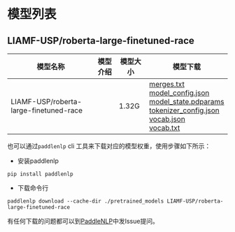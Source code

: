 #  模型列表

## LIAMF-USP/roberta-large-finetuned-race

| 模型名称 | 模型介绍 | 模型大小  | 模型下载 |
| --- | --- | --- | --- |
|LIAMF-USP/roberta-large-finetuned-race|  | 1.32G | [merges.txt](https://bj.bcebos.com/paddlenlp/models/community/LIAMF-USP/roberta-large-finetuned-race/merges.txt)<br>[model_config.json](https://bj.bcebos.com/paddlenlp/models/community/LIAMF-USP/roberta-large-finetuned-race/model_config.json)<br>[model_state.pdparams](https://bj.bcebos.com/paddlenlp/models/community/LIAMF-USP/roberta-large-finetuned-race/model_state.pdparams)<br>[tokenizer_config.json](https://bj.bcebos.com/paddlenlp/models/community/LIAMF-USP/roberta-large-finetuned-race/tokenizer_config.json)<br>[vocab.json](https://bj.bcebos.com/paddlenlp/models/community/LIAMF-USP/roberta-large-finetuned-race/vocab.json)<br>[vocab.txt](https://bj.bcebos.com/paddlenlp/models/community/LIAMF-USP/roberta-large-finetuned-race/vocab.txt) |

也可以通过`paddlenlp` cli 工具来下载对应的模型权重，使用步骤如下所示：

* 安装paddlenlp

```shell
pip install paddlenlp
```

* 下载命令行

```shell
paddlenlp download --cache-dir ./pretrained_models LIAMF-USP/roberta-large-finetuned-race
```

有任何下载的问题都可以到[PaddleNLP](https://github.com/PaddlePaddle/PaddleNLP)中发Issue提问。